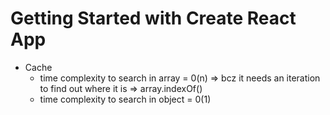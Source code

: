 # Getting Started with Create React App

- Cache
  - time complexity to search in array = 0(n) => bcz it needs an iteration to find out where it is => array.indexOf()
  - time complexity to search in object = 0(1)
